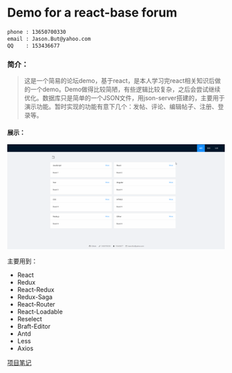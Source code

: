 # Demo for a react-base forum


```
phone : 13650700330
email : Jason.But@yahoo.com
QQ    : 153436677
```



### 简介：
>   这是一个简易的论坛demo，基于react，是本人学习完react相关知识后做的一个demo。Demo做得比较简陋，有些逻辑比较复杂，之后会尝试继续优化。数据库只是简单的一个JSON文件，用json-server搭建的，主要用于演示功能。暂时实现的功能有意下几个：发帖、评论、编辑帖子、注册、登录等。

#### 展示：
![image](./Sample.gif)

主要用到：
* React
* Redux
* React-Redux
* Redux-Saga
* React-Router
* React-Loadable
* Reselect
* Braft-Editor
* Antd
* Less
* Axios


[项目笔记](./UPDATE.md)
